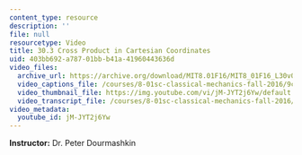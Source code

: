```yaml
---
content_type: resource
description: ''
file: null
resourcetype: Video
title: 30.3 Cross Product in Cartesian Coordinates
uid: 403bb692-a787-01bb-b41a-41960443636d
video_files:
  archive_url: https://archive.org/download/MIT8.01F16/MIT8_01F16_L30v03_360p.mp4
  video_captions_file: /courses/8-01sc-classical-mechanics-fall-2016/9c95ef8e5615523a80882ecda02e2063_jM-JYT2j6Yw.vtt
  video_thumbnail_file: https://img.youtube.com/vi/jM-JYT2j6Yw/default.jpg
  video_transcript_file: /courses/8-01sc-classical-mechanics-fall-2016/b63e468aed2a9c717a29a4837a4ecbaf_jM-JYT2j6Yw.pdf
video_metadata:
  youtube_id: jM-JYT2j6Yw
---
```


**Instructor:** Dr. Peter Dourmashkin